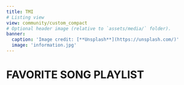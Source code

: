 ```yaml
---
title: TMI
# Listing view
view: community/custom_compact
# Optional header image (relative to `assets/media/` folder).
banner:
  caption: 'Image credit: [**Unsplash**](https://unsplash.com/)'
  image: 'information.jpg'
---
```


<h1>FAVORITE SONG PLAYLIST</h1>